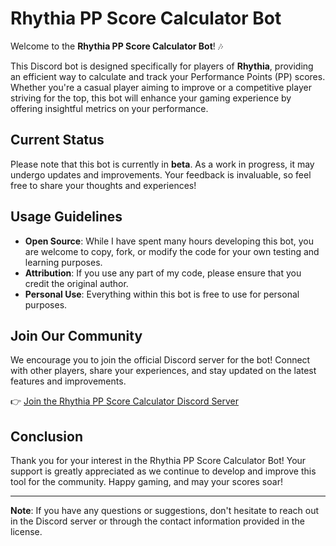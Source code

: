 # Rhythia PP Score Calculator Bot

Welcome to the **Rhythia PP Score Calculator Bot**! 🎶

This Discord bot is designed specifically for players of **Rhythia**, providing an efficient way to calculate and track your Performance Points (PP) scores. Whether you're a casual player aiming to improve or a competitive player striving for the top, this bot will enhance your gaming experience by offering insightful metrics on your performance.

## Current Status

Please note that this bot is currently in **beta**. As a work in progress, it may undergo updates and improvements. Your feedback is invaluable, so feel free to share your thoughts and experiences!

## Usage Guidelines

- **Open Source**: While I have spent many hours developing this bot, you are welcome to copy, fork, or modify the code for your own testing and learning purposes.
- **Attribution**: If you use any part of my code, please ensure that you credit the original author.
- **Personal Use**: Everything within this bot is free to use for personal purposes.

## Join Our Community

We encourage you to join the official Discord server for the bot! Connect with other players, share your experiences, and stay updated on the latest features and improvements.

👉 [Join the Rhythia PP Score Calculator Discord Server](https://discord.gg/2cr74MwHZe)

## Conclusion

Thank you for your interest in the Rhythia PP Score Calculator Bot! Your support is greatly appreciated as we continue to develop and improve this tool for the community. Happy gaming, and may your scores soar!

---

**Note**: If you have any questions or suggestions, don't hesitate to reach out in the Discord server or through the contact information provided in the license.
